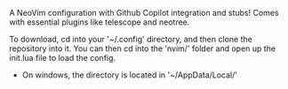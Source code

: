 A NeoVim configuration with Github Copilot integration and stubs! Comes with essential plugins like telescope and neotree.

To download, cd into your '~/.config' directory, and then clone the repository into it. You can then cd into the 'nvim/' folder and open up the init.lua file to load the config.

* On windows, the directory is located in '~/AppData/Local/'
